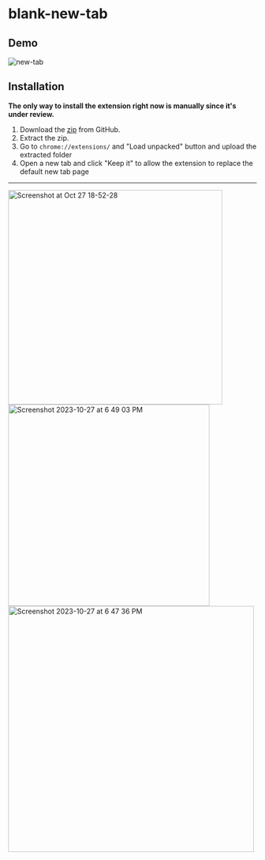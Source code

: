 # blank-new-tab

## Demo
![new-tab](https://github.com/shreshthmohan/blank-new-tab/assets/5955802/a070c75e-a755-4e39-b0b4-2ae3b3167c56)


## Installation

**The only way to install the extension right now is manually since it's under review.**

1. Download the [zip](https://github.com/shreshthmohan/blank-new-tab/archive/refs/heads/main.zip) from GitHub.
2. Extract the zip. 
3. Go to `chrome://extensions/` and "Load unpacked" button and upload the extracted folder
4. Open a new tab and click "Keep it" to allow the extension to replace the default new tab page

---


<img width="434" alt="Screenshot at Oct 27 18-52-28" src="https://github.com/shreshthmohan/blank-new-tab/assets/5955802/bb0acf48-f4ad-425d-a3d3-63b9966bb4b3">

<img width="408" alt="Screenshot 2023-10-27 at 6 49 03 PM" src="https://github.com/shreshthmohan/blank-new-tab/assets/5955802/d5e00810-65ae-4143-a247-3b58609e2128">
<img width="498" alt="Screenshot 2023-10-27 at 6 47 36 PM" src="https://github.com/shreshthmohan/blank-new-tab/assets/5955802/8484acc7-a789-4cff-b07d-d33970aa2fbd">

